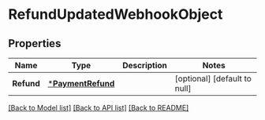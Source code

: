 # RefundUpdatedWebhookObject

## Properties

 Name       | Type                                   | Description | Notes                        
------------|----------------------------------------|-------------|------------------------------
 **Refund** | [***PaymentRefund**](PaymentRefund.md) |             | [optional] [default to null] 

[[Back to Model list]](../README.md#documentation-for-models) [[Back to API list]](../README.md#documentation-for-api-endpoints) [[Back to README]](../README.md)

